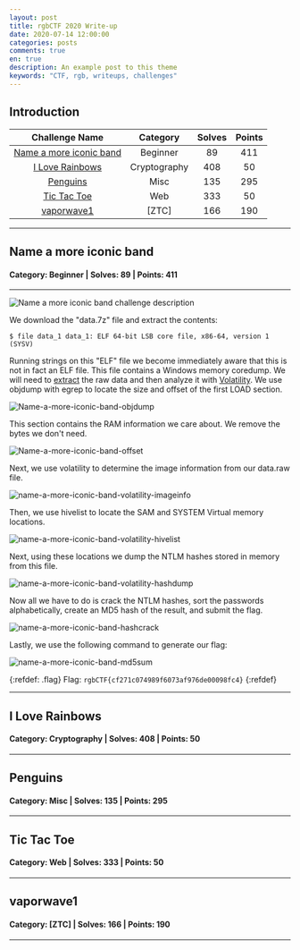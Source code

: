 ```yaml
---
layout: post
title: rgbCTF 2020 Write-up
date: 2020-07-14 12:00:00
categories: posts
comments: true
en: true
description: An example post to this theme
keywords: "CTF, rgb, writeups, challenges"
---
```


## Introduction

| Challenge Name | Category | Solves | Points |
|:--------------:|:--------:|:------:|:------:|
|[Name a more iconic band](#name-a-more-iconic-band) | Beginner | 89 | 411 |
|[I Love Rainbows](#i-love-rainbows) | Cryptography | 408 | 50 |
|[Penguins](#penguins) | Misc | 135 | 295 |
|[Tic Tac Toe](#tic-tac-toe) | Web | 333 | 50 |
|[vaporwave1](#vaporwave1) | [ZTC] | 166 | 190 |

----------------

## Name a more iconic band
#### Category: Beginner | Solves: 89 | Points: 411

----------------

![Name a more iconic band challenge description](https://i.imgur.com/zwX6zYQ.png)

We download the "data.7z" file and extract the contents:

`$ file data_1
data_1: ELF 64-bit LSB core file, x86-64, version 1 (SYSV)`

Running strings on this "ELF" file we become immediately aware that this is not in fact an ELF file.
This file contains a Windows memory coredump.
We will need to [extract](https://www.andreafortuna.org/2017/06/23/how-to-extract-a-ram-dump-from-a-running-virtualbox-machine/) the raw data and then analyze it with [Volatility](https://github.com/volatilityfoundation/volatility/wiki/Installation).
We use objdump with egrep to locate the size and offset of the first LOAD section.

![Name-a-more-iconic-band-objdump](https://i.imgur.com/Oe15Iz5.png)

This section contains the RAM information we care about. We remove the bytes we don't need.

![Name-a-more-iconic-band-offset](https://i.imgur.com/t1lI2o6.png)

Next, we use volatility to determine the image information from our data.raw file.

![name-a-more-iconic-band-volatility-imageinfo](https://i.imgur.com/QmICVDb.png)

Then, we use hivelist to locate the SAM and SYSTEM Virtual memory locations.

![name-a-more-iconic-band-volatility-hivelist](https://i.imgur.com/mBJQKBS.png)

Next, using these locations we dump the NTLM hashes stored in memory from this file.

![name-a-more-iconic-band-volatility-hashdump](https://i.imgur.com/wAEbuNk.png)

Now all we have to do is crack the NTLM hashes, sort the passwords alphabetically, create an MD5 hash of the result, and submit the flag.

![name-a-more-iconic-band-hashcrack](https://i.imgur.com/wVy4YPf.png)

Lastly, we use the following command to generate our flag:

![name-a-more-iconic-band-md5sum](https://i.imgur.com/XGKds6x.png)

{:refdef: .flag}
Flag: `rgbCTF{cf271c074989f6073af976de00098fc4}`
{:refdef}

----------------

## I Love Rainbows

#### Category: Cryptography | Solves: 408 | Points: 50

----------------

## Penguins

#### Category: Misc | Solves: 135 | Points: 295

----------------

## Tic Tac Toe

#### Category: Web | Solves: 333 | Points: 50

----------------

## vaporwave1

#### Category: [ZTC] | Solves: 166 | Points: 190

----------------
